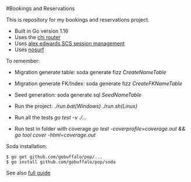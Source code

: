 #Bookings and Reservations

This is repository for my bookings and reservations project.

- Built in Go version 1.16
- Uses the [chi router](https://github.com/go-chi/chi)
- Uses [alex edwards SCS session management](https://github.com/alexedwards/scs)
- Uses [nosurf](https://github.com/justinas/nosurf)

To remember:

- Migration generate table:
soda generate fizz *CreateNameTable*

- Migration generate FK/Index:
soda generate fizz *CreateFKNameTable*

- Seed generation:
soda generate sql *SeedNameTable*
  
- Run the project:
*./run.bat(Windows)*
*./run.sh(Linux)*
  
- Run all the tests
*go test -v ./...*
  
- Run test in folder with coverage
*go test -coverprofile=coverage.out && go tool cover -html=coverage.out*
  

Soda installation:
  ```
  $ go get github.com/gobuffalo/pop/...
  $ go install github.com/gobuffalo/pop/soda
  ```
  See also [full guide](https://gobuffalo.io/en/docs/db/toolbox/#from-source)